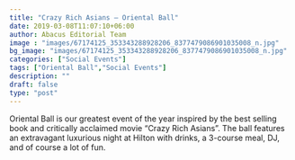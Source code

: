 ```yaml
---
title: "Crazy Rich Asians — Oriental Ball"
date: 2019-03-08T11:07:10+06:00
author: Abacus Editorial Team
image : "images/67174125_353343288928206_8377479086901035008_n.jpg"
bg_image: "images/67174125_353343288928206_8377479086901035008_n.jpg"
categories: ["Social Events"]
tags: ["Oriental Ball","Social Events"]
description: ""
draft: false
type: "post"
---
```



Oriental Ball is our greatest event of the year inspired by the best selling book and critically acclaimed movie “Crazy Rich Asians”. The ball features an extravagant luxurious night at Hilton with drinks, a 3-course meal, DJ, and of course a lot of fun.